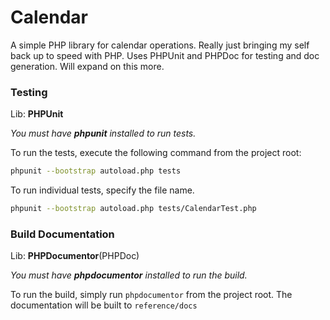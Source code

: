 # Calendar

A simple PHP library for calendar operations.  Really just bringing my self back up to speed with
PHP. Uses PHPUnit and PHPDoc for testing and doc generation.  Will expand on this more.


### Testing

Lib: **PHPUnit**

*You must have **phpunit** installed to run tests.*

To run the tests, execute the following command from the project root:

```bash
phpunit --bootstrap autoload.php tests
```

To run individual tests, specify the file name.

```bash
phpunit --bootstrap autoload.php tests/CalendarTest.php
```

### Build Documentation
Lib: **PHPDocumentor**(PHPDoc)

*You must have **phpdocumentor** installed to run the build.*

To run the build, simply run `phpdocumentor` from the project root.  The
documentation will be built to `reference/docs`
